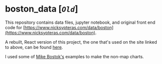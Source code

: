 # boston_data [_`Old`_]
This repository contains data files, jupyter notebook, and original front end code for [https://www.nicksypteras.com/data/boston](https://www.nicksypteras.com/data/boston).

A rebuilt, React version of this project, the one that's used on the site linked to above, can be found [here](https://github.com/Syps/boston_data_react).

I used some of [Mike Bostok's](https://bost.ocks.org/mike/) examples to make the non-map charts. 

